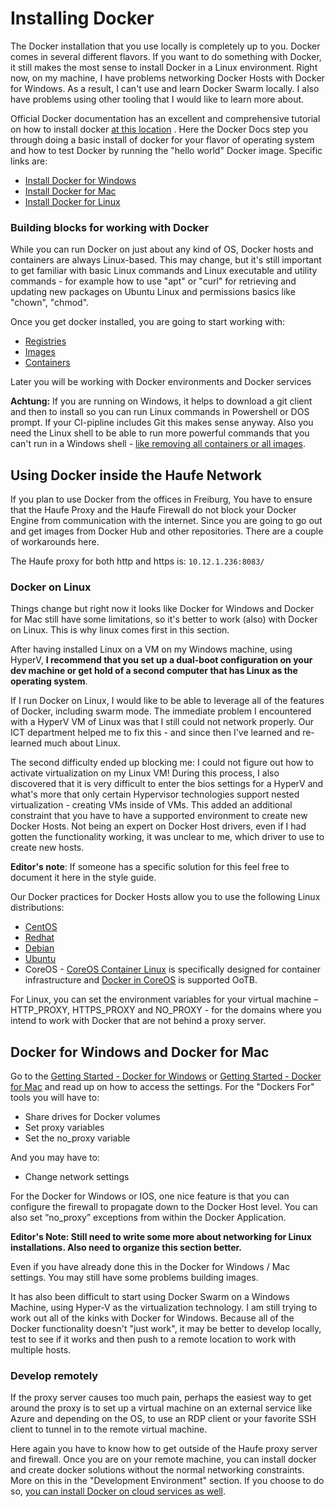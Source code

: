 # Installing Docker

The Docker installation that you use locally is completely up to you. Docker comes in several different flavors. If you want to do something with Docker, it still makes the most sense to install Docker in a Linux environment. Right now, on my machine, I have problems networking Docker Hosts with Docker for Windows. As a result, I can't use and learn Docker Swarm locally. I also have problems using other tooling that I would like to learn more about.

Official Docker documentation has an excellent and comprehensive tutorial on how to install docker [at this location](https://docs.docker.com/engine/getstarted/step_one/) . Here the Docker Docs step you through doing a basic install of docker for your flavor of operating system and how to test Docker by running the "hello world" Docker image. Specific links are:

* [Install Docker for Windows](https://docs.docker.com/engine/installation/windows/)
* [Install Docker for Mac](https://docs.docker.com/engine/installation/mac/)
* [Install Docker for Linux](https://docs.docker.com/engine/installation/)

### Building blocks for working with Docker

While you can run Docker on just about any kind of OS, Docker hosts and containers are always Linux-based. This may change, but it's still important to get familiar with basic Linux commands and Linux executable and utility commands - for example how to use "apt" or "curl" for retrieving and updating new packages on Ubuntu Linux and permissions basics like "chown", "chmod".

Once you get docker installed, you are going to start working with:

* [Registries](https://docs.docker.com/docker-hub/)
* [Images](https://docs.docker.com/engine/understanding-docker#docker-images)
* [Containers](https://docs.docker.com/engine/understanding-docker#docker-containers)

Later you will be working with Docker environments and Docker services

**Achtung:** If you are running on Windows, it helps to download a git client and then to install so you can run Linux commands in Powershell or DOS prompt. If your CI-pipline includes Git this makes sense anyway. Also you need the Linux shell to be able to run more powerful commands that you can't run in a Windows shell - [like removing all containers or all images](https://techoverflow.net/blog/2013/10/22/docker-remove-all-images-and-containers/).

## Using Docker inside the Haufe Network

If you plan to use Docker from the offices in Freiburg, You have to ensure that the Haufe Proxy and the Haufe Firewall do not block your Docker Engine from communication with the internet. Since you are going to go out and get images from Docker Hub and other repositories. There are a couple of workarounds here.

The Haufe proxy for both http and https is: `10.12.1.236:8083/`

### Docker on Linux

Things change but right now it looks like Docker for Windows and Docker for Mac still have some limitations, so it's better to work \(also\) with Docker on Linux. This is why linux comes first in this section.

After having installed Linux on a VM on my Windows machine, using HyperV, **I  recommend that you set up a dual-boot configuration on your dev machine or get hold of a second computer that has Linux as the operating system**.

If I run Docker on Linux, I would like to be able to leverage all of the features of Docker, including swarm mode. The immediate problem I encountered with a HyperV VM of Linux was that I still could not network properly. Our ICT department helped me to fix this - and since then I've learned and re-learned much about Linux.

The second difficulty ended up blocking me: I could not figure out how to activate virtualization on my Linux VM! During this process, I also discovered that it is very difficult to enter the bios settings for a HyperV and what's more that only certain Hypervisor technologies support nested virtualization - creating VMs inside of VMs. This added an additional constraint that you have to have a supported environment to create new Docker Hosts. Not being an expert on Docker Host drivers, even if I had gotten the functionality working, it was unclear to me, which driver to use to create new hosts.

**Editor's note**: If someone has a specific solution for this feel free to document it here in the style guide.

Our Docker practices for Docker Hosts allow you to use the following Linux distributions:

* [CentOS](https://docs.docker.com/engine/installation/linux/centos/)
* [Redhat](https://docs.docker.com/engine/installation/linux/rhel/)
* [Debian](https://docs.docker.com/engine/installation/linux/debian/)
* [Ubuntu](https://docs.docker.com/engine/installation/linux/ubuntu/)
* CoreOS - [CoreOS Container Linux](https://coreos.com/os/docs/latest/#running-coreos) is specifically designed for container infrastructure and [Docker in CoreOS](https://coreos.com/os/docs/latest/quickstart.html#container-management-with-docker) is supported OoTB.

For Linux, you can set the environment variables for your virtual machine – HTTP\_PROXY, HTTPS\_PROXY and NO\_PROXY - for the domains where you intend to work with Docker that are not behind a proxy server.

## Docker for Windows and Docker for Mac

Go to the [Getting Started - Docker for Windows](https://docs.docker.com/docker-for-windows/) or [Getting Started - Docker for Mac](https://docs.docker.com/docker-for-mac/) and read up on how to access the settings. For the "Dockers For" tools you will have to:

* Share drives for Docker volumes
* Set proxy variables
* Set the no\_proxy variable

And you may have to:

* Change network settings

For the Docker for Windows or IOS, one nice feature is that you can configure the firewall to propagate down to the Docker Host level. You can also set “no\_proxy” exceptions from within the Docker Application.

**Editor's Note: Still need to write some more about networking for Linux installations. Also need to organize this section better.**

Even if you have already done this in the Docker for Windows / Mac settings. You may still have some problems building images.

It has also been difficult to start using Docker Swarm on a Windows Machine, using Hyper-V as the virtualization technology. I am still trying to work out all of the kinks with Docker for Windows. Because all of the Docker functionality doesn't "just work", it may be better to develop locally, test to see if it works and then push to a remote location to work with multiple hosts.

### Develop remotely

If the proxy server causes too much pain, perhaps the easiest way to get around the proxy is to set up a virtual machine on an external service like Azure and depending on the OS, to use an RDP client or your favorite SSH client to tunnel in to the remote virtual machine.

Here again you have to know how to get outside of the Haufe proxy server and firewall. Once you are on your remote machine, you can install docker and create docker solutions without the normal networking constraints. More on this in the "Development Environment" section. If you choose to do so, [you can install Docker on cloud services as well](https://docs.docker.com/engine/installation#on-cloud).

